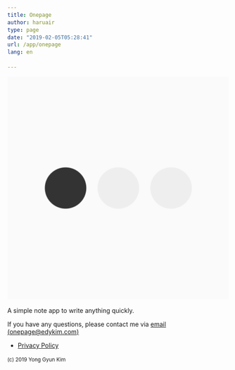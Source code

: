 ```yaml
---
title: Onepage
author: haruair
type: page
date: "2019-02-05T05:28:41"
url: /app/onepage
lang: en

---
```


![](icon.png)

A simple note app to write anything quickly.

If you have any questions, please contact me via [email (onepage@edykim.com)](mailto:onepage@edykim.com)

- [Privacy Policy](/app/onepage/privacy-policy)

<small>(c) 2019 Yong Gyun Kim</small>
